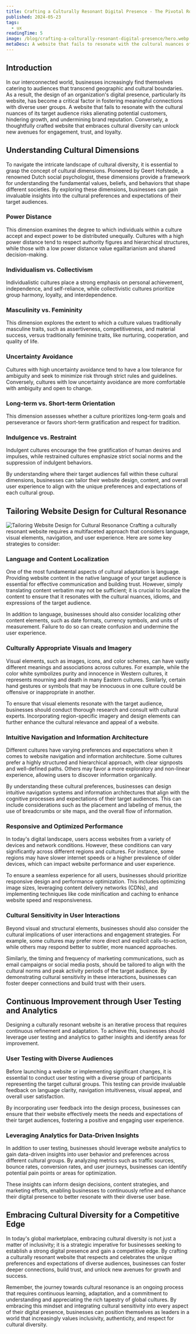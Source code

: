 ```yaml
---
title: Crafting a Culturally Resonant Digital Presence - The Pivotal Role of Website Design
published: 2024-05-23
tags:
  - ux
readingTime: 5
image: /blog/crafting-a-culturally-resonant-digital-presence/hero.webp
metaDesc: A website that fails to resonate with the cultural nuances of its target audience risks alienating potential customers, hindering growth, and undermining brand reputation. Conversely, a thoughtfully crafted website that embraces cultural diversity can unlock new avenues for engagement, trust, and loyalty.
---
```


## Introduction
In our interconnected world, businesses increasingly find themselves catering to audiences that transcend geographic and cultural boundaries. As a result, the design of an organization's digital presence, particularly its website, has become a critical factor in fostering meaningful connections with diverse user groups. A website that fails to resonate with the cultural nuances of its target audience risks alienating potential customers, hindering growth, and undermining brand reputation. Conversely, a thoughtfully crafted website that embraces cultural diversity can unlock new avenues for engagement, trust, and loyalty.

## Understanding Cultural Dimensions
To navigate the intricate landscape of cultural diversity, it is essential to grasp the concept of cultural dimensions. Pioneered by Geert Hofstede, a renowned Dutch social psychologist, these dimensions provide a framework for understanding the fundamental values, beliefs, and behaviors that shape different societies. By exploring these dimensions, businesses can gain invaluable insights into the cultural preferences and expectations of their target audiences.

### Power Distance
This dimension examines the degree to which individuals within a culture accept and expect power to be distributed unequally. Cultures with a high power distance tend to respect authority figures and hierarchical structures, while those with a low power distance value egalitarianism and shared decision-making.

### Individualism vs. Collectivism
Individualistic cultures place a strong emphasis on personal achievement, independence, and self-reliance, while collectivistic cultures prioritize group harmony, loyalty, and interdependence.

### Masculinity vs. Femininity
This dimension explores the extent to which a culture values traditionally masculine traits, such as assertiveness, competitiveness, and material success, versus traditionally feminine traits, like nurturing, cooperation, and quality of life.

### Uncertainty Avoidance
Cultures with high uncertainty avoidance tend to have a low tolerance for ambiguity and seek to minimize risk through strict rules and guidelines. Conversely, cultures with low uncertainty avoidance are more comfortable with ambiguity and open to change.

### Long-term vs. Short-term Orientation
This dimension assesses whether a culture prioritizes long-term goals and perseverance or favors short-term gratification and respect for tradition.

### Indulgence vs. Restraint
Indulgent cultures encourage the free gratification of human desires and impulses, while restrained cultures emphasize strict social norms and the suppression of indulgent behaviors.

By understanding where their target audiences fall within these cultural dimensions, businesses can tailor their website design, content, and overall user experience to align with the unique preferences and expectations of each cultural group.

## Tailoring Website Design for Cultural Resonance
![Tailoring Website Design for Cultural Resonance](/blog/crafting-a-culturally-resonant-digital-presence/tailoring-website-design-for-cultural-resonance.webp)
Crafting a culturally resonant website requires a multifaceted approach that considers language, visual elements, navigation, and user experience. Here are some key strategies to consider:

### Language and Content Localization
One of the most fundamental aspects of cultural adaptation is language. Providing website content in the native language of your target audience is essential for effective communication and building trust. However, simply translating content verbatim may not be sufficient; it is crucial to localize the content to ensure that it resonates with the cultural nuances, idioms, and expressions of the target audience.

In addition to language, businesses should also consider localizing other content elements, such as date formats, currency symbols, and units of measurement. Failure to do so can create confusion and undermine the user experience.

### Culturally Appropriate Visuals and Imagery
Visual elements, such as images, icons, and color schemes, can have vastly different meanings and associations across cultures. For example, while the color white symbolizes purity and innocence in Western cultures, it represents mourning and death in many Eastern cultures. Similarly, certain hand gestures or symbols that may be innocuous in one culture could be offensive or inappropriate in another.

To ensure that visual elements resonate with the target audience, businesses should conduct thorough research and consult with cultural experts. Incorporating region-specific imagery and design elements can further enhance the cultural relevance and appeal of a website.

### Intuitive Navigation and Information Architecture
Different cultures have varying preferences and expectations when it comes to website navigation and information architecture. Some cultures prefer a highly structured and hierarchical approach, with clear signposts and well-defined paths. Others may favor a more exploratory and non-linear experience, allowing users to discover information organically.

By understanding these cultural preferences, businesses can design intuitive navigation systems and information architectures that align with the cognitive processes and expectations of their target audiences. This can include considerations such as the placement and labeling of menus, the use of breadcrumbs or site maps, and the overall flow of information.

### Responsive and Optimized Performance
In today's digital landscape, users access websites from a variety of devices and network conditions. However, these conditions can vary significantly across different regions and cultures. For instance, some regions may have slower internet speeds or a higher prevalence of older devices, which can impact website performance and user experience.

To ensure a seamless experience for all users, businesses should prioritize responsive design and performance optimization. This includes optimizing image sizes, leveraging content delivery networks (CDNs), and implementing techniques like code minification and caching to enhance website speed and responsiveness.

### Cultural Sensitivity in User Interactions
Beyond visual and structural elements, businesses should also consider the cultural implications of user interactions and engagement strategies. For example, some cultures may prefer more direct and explicit calls-to-action, while others may respond better to subtler, more nuanced approaches.

Similarly, the timing and frequency of marketing communications, such as email campaigns or social media posts, should be tailored to align with the cultural norms and peak activity periods of the target audience. By demonstrating cultural sensitivity in these interactions, businesses can foster deeper connections and build trust with their users.

## Continuous Improvement through User Testing and Analytics
Designing a culturally resonant website is an iterative process that requires continuous refinement and adaptation. To achieve this, businesses should leverage user testing and analytics to gather insights and identify areas for improvement.

### User Testing with Diverse Audiences
Before launching a website or implementing significant changes, it is essential to conduct user testing with a diverse group of participants representing the target cultural groups. This testing can provide invaluable feedback on language clarity, navigation intuitiveness, visual appeal, and overall user satisfaction.

By incorporating user feedback into the design process, businesses can ensure that their website effectively meets the needs and expectations of their target audiences, fostering a positive and engaging user experience.

### Leveraging Analytics for Data-Driven Insights
In addition to user testing, businesses should leverage website analytics to gain data-driven insights into user behavior and preferences across different cultural groups. By analyzing metrics such as traffic sources, bounce rates, conversion rates, and user journeys, businesses can identify potential pain points or areas for optimization.

These insights can inform design decisions, content strategies, and marketing efforts, enabling businesses to continuously refine and enhance their digital presence to better resonate with their diverse user base.

## Embracing Cultural Diversity for a Competitive Edge
In today's global marketplace, embracing cultural diversity is not just a matter of inclusivity; it is a strategic imperative for businesses seeking to establish a strong digital presence and gain a competitive edge. By crafting a culturally resonant website that respects and celebrates the unique preferences and expectations of diverse audiences, businesses can foster deeper connections, build trust, and unlock new avenues for growth and success.

Remember, the journey towards cultural resonance is an ongoing process that requires continuous learning, adaptation, and a commitment to understanding and appreciating the rich tapestry of global cultures. By embracing this mindset and integrating cultural sensitivity into every aspect of their digital presence, businesses can position themselves as leaders in a world that increasingly values inclusivity, authenticity, and respect for cultural diversity.